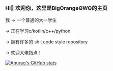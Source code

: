 
### Hi👋 欢迎你，这里是BigOrangeQWQ的主页

我 -> 一个普通的大一学生

   -> 正在学习c/kotlin/c++/python
   
   -> 拥有许多的 shit code style repository
   
   -> 欢迎大佬指点！
   
[![Anurag's GitHub stats](https://github-readme-stats.vercel.app/api?username=BigOrangeQWQ&show_icons=true&theme=gruvbox)](https://github.com/BigOrangeQWQ/BigOrangeQWQ)
